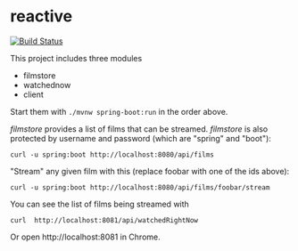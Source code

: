 # reactive

[![Build Status](https://travis-ci.org/springbootbuch/reactive.svg?branch=master)](https://travis-ci.org/springbootbuch/reactive)

This project includes three modules

* filmstore
* watchednow
* client

Start them with `./mvnw spring-boot:run` in the order above.

_filmstore_ provides a list of films that can be streamed. _filmstore_ is also protected by username and password (which are "spring" and "boot"):

```
curl -u spring:boot http://localhost:8080/api/films
```

"Stream" any given film with this (replace foobar with one of the ids above):

```
curl -u spring:boot http://localhost:8080/api/films/foobar/stream
```

You can see the list of films being streamed with

```
curl  http://localhost:8081/api/watchedRightNow
```

Or open http://localhost:8081 in Chrome.